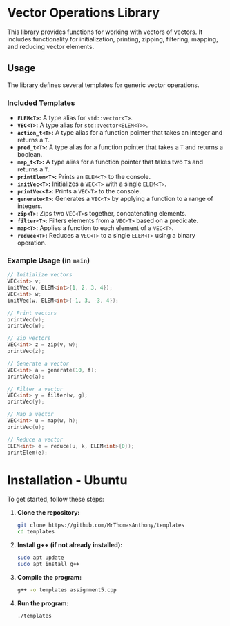 # Vector Operations Library

This library provides functions for working with vectors of vectors.  It includes functionality for initialization, printing, zipping, filtering, mapping, and reducing vector elements.

## Usage

The library defines several templates for generic vector operations.

### Included Templates

* **`ELEM<T>`:**  A type alias for `std::vector<T>`.
* **`VEC<T>`:** A type alias for `std::vector<ELEM<T>>`.
* **`action_t<T>`:** A type alias for a function pointer that takes an integer and returns a `T`.
* **`pred_t<T>`:** A type alias for a function pointer that takes a `T` and returns a boolean.
* **`map_t<T>`:** A type alias for a function pointer that takes two `T`s and returns a `T`.
* **`printElem<T>`:** Prints an `ELEM<T>` to the console.
* **`initVec<T>`:** Initializes a `VEC<T>` with a single `ELEM<T>`.
* **`printVec<T>`:** Prints a `VEC<T>` to the console.
* **`generate<T>`:** Generates a `VEC<T>` by applying a function to a range of integers.
* **`zip<T>`:** Zips two `VEC<T>`s together, concatenating elements.
* **`filter<T>`:** Filters elements from a `VEC<T>` based on a predicate.
* **`map<T>`:** Applies a function to each element of a `VEC<T>`.
* **`reduce<T>`:** Reduces a `VEC<T>` to a single `ELEM<T>` using a binary operation.

### Example Usage (in `main`)

```C++
// Initialize vectors
VEC<int> v;
initVec(v, ELEM<int>{1, 2, 3, 4});
VEC<int> w;
initVec(w, ELEM<int>{-1, 3, -3, 4});

// Print vectors
printVec(v);
printVec(w);

// Zip vectors
VEC<int> z = zip(v, w);
printVec(z);

// Generate a vector
VEC<int> a = generate(10, f);
printVec(a);

// Filter a vector
VEC<int> y = filter(w, g);
printVec(y);

// Map a vector
VEC<int> u = map(w, h);
printVec(u);

// Reduce a vector
ELEM<int> e = reduce(u, k, ELEM<int>{0});
printElem(e);
```
# Installation - Ubuntu

To get started, follow these steps:

1. **Clone the repository:**
   ```bash
   git clone https://github.com/MrThomasAnthony/templates
   cd templates

2. **Install g++ (if not already installed):**
    ```bash
    sudo apt update
    sudo apt install g++

3. **Compile the program:**
    ```bash
    g++ -o templates assignment5.cpp

4. **Run the program:**
    ```bash
    ./templates
